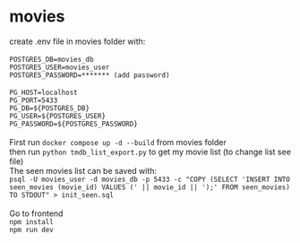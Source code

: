 # movies
create .env file in movies folder with:\
<br>
`POSTGRES_DB=movies_db`\
`POSTGRES_USER=movies_user`\
`POSTGRES_PASSWORD=******* (add password)`\
<br>
`PG_HOST=localhost`\
`PG_PORT=5433`\
`PG_DB=${POSTGRES_DB}`\
`PG_USER=${POSTGRES_USER}`\
`PG_PASSWORD=${POSTGRES_PASSWORD}`\
<br>
First run `docker compose up -d --build` from movies folder\
then run `python tmdb_list_export.py` to get my movie list (to change list see file)\
The seen movies list can be saved with:\
`psql -U movies_user -d movies_db -p 5433 -c "COPY (SELECT 'INSERT INTO seen_movies (movie_id) VALUES (' || movie_id || ');' FROM seen_movies) TO STDOUT" > init_seen.sql`\
<br>
Go to frontend\
`npm install`\
`npm run dev`
